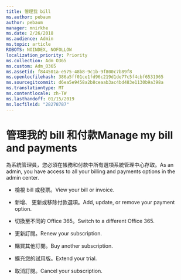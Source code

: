 ```yaml
---
title: 管理我 bill
ms.author: pebaum
author: pebaum
manager: mnirkhe
ms.date: 2/26/2018
ms.audience: Admin
ms.topic: article
ROBOTS: NOINDEX, NOFOLLOW
localization_priority: Priority
ms.collection: Adm_O365
ms.custom: Adm_O365
ms.assetid: f844501a-e575-48b8-9c1b-9f800c7b89f8
ms.openlocfilehash: 386a5ff01ce1fd96c219d1de77c5f4cbf6531965
ms.sourcegitcommit: d6ea5e9458a2b8ceaab3ac4bd483e1130b9a398a
ms.translationtype: MT
ms.contentlocale: zh-TW
ms.lasthandoff: 01/15/2019
ms.locfileid: "28278787"
---
```

# <a name="manage-my-bill-and-payments"></a><span data-ttu-id="72fb6-102">管理我的 bill 和付款</span><span class="sxs-lookup"><span data-stu-id="72fb6-102">Manage my bill and payments</span></span>

<span data-ttu-id="72fb6-103">為系統管理員，您必須在帳務和付款中所有選項系統管理中心存取。</span><span class="sxs-lookup"><span data-stu-id="72fb6-103">As an admin, you have access to all your billing and payments options in the admin center.</span></span>
  
- <span data-ttu-id="72fb6-104">檢視 bill 或發票。</span><span class="sxs-lookup"><span data-stu-id="72fb6-104">View your bill or invoice.</span></span>
    
- <span data-ttu-id="72fb6-105">新增、 更新或移除付款選項。</span><span class="sxs-lookup"><span data-stu-id="72fb6-105">Add, update, or remove your payment option.</span></span>
    
- <span data-ttu-id="72fb6-106">切換至不同的 Office 365。</span><span class="sxs-lookup"><span data-stu-id="72fb6-106">Switch to a different Office 365.</span></span>
    
- <span data-ttu-id="72fb6-107">更新訂閱。</span><span class="sxs-lookup"><span data-stu-id="72fb6-107">Renew your subscription.</span></span>
    
- <span data-ttu-id="72fb6-108">購買其他訂閱。</span><span class="sxs-lookup"><span data-stu-id="72fb6-108">Buy another subscription.</span></span>
    
- <span data-ttu-id="72fb6-109">擴充您的試用版。</span><span class="sxs-lookup"><span data-stu-id="72fb6-109">Extend your trial.</span></span>
    
- <span data-ttu-id="72fb6-110">取消訂閱。</span><span class="sxs-lookup"><span data-stu-id="72fb6-110">Cancel your subscription.</span></span>
    

